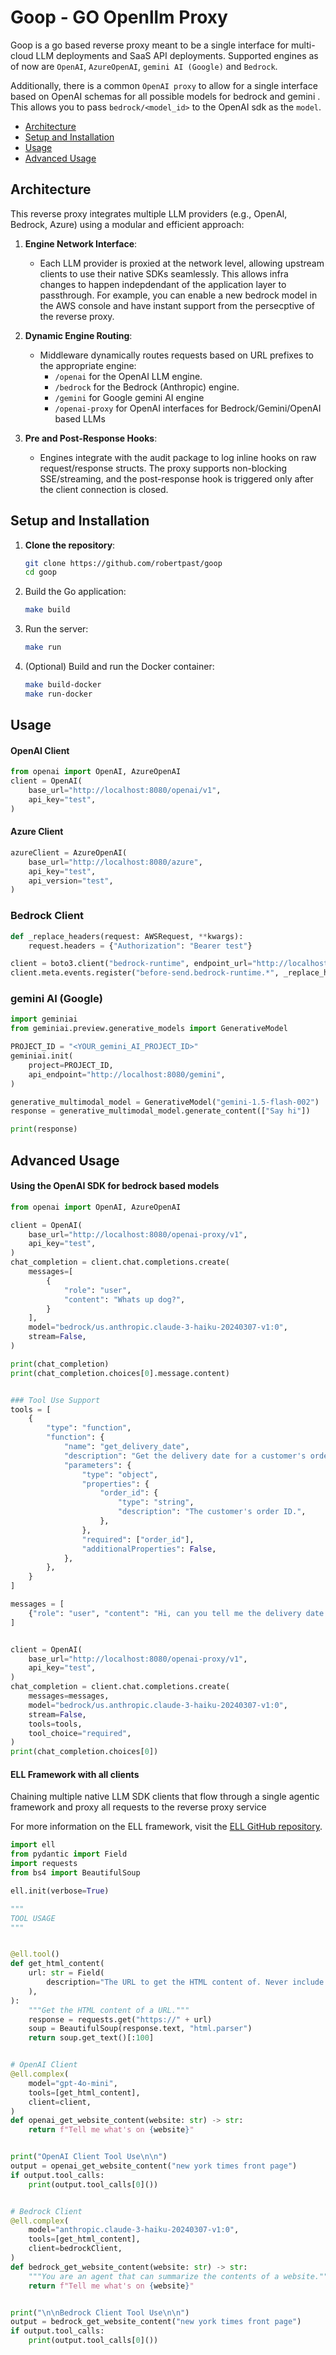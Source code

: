 # Goop - GO Openllm Proxy

Goop is a go based reverse proxy meant to be a single interface for multi-cloud LLM deployments and SaaS API deployments. Supported engines as of now are `OpenAI`, `AzureOpenAI`, `gemini AI (Google)` and `Bedrock`. 

Additionally, there is a common `OpenAI proxy` to allow for a single interface based on OpenAI schemas for all possible models for bedrock and gemini . This allows you to pass `bedrock/<model_id>` to the OpenAI sdk as the `model`. 

- [Architecture](#architecture)
- [Setup and Installation](#setup-and-installation)
- [Usage](#usage)
- [Advanced Usage](#advanced-usage)

## Architecture

This reverse proxy integrates multiple LLM providers (e.g., OpenAI, Bedrock, Azure) using a modular and efficient approach:

1. **Engine Network Interface**:
   - Each LLM provider is proxied at the network level, allowing upstream clients to use their native SDKs seamlessly. This allows infra changes to happen indepdendant of the application layer to passthrough. For example, you can enable a new bedrock model in the AWS console and have instant support from the persecptive of the reverse proxy. 

2. **Dynamic Engine Routing**:
   - Middleware dynamically routes requests based on URL prefixes to the appropriate engine:
     - `/openai` for the OpenAI LLM engine.
     - `/bedrock` for the Bedrock (Anthropic) engine.
     - `/gemini` for Google gemini AI engine
     - `/openai-proxy` for OpenAI interfaces for Bedrock/Gemini/OpenAI based LLMs

3. **Pre and Post-Response Hooks**:
   - Engines integrate with the audit package to log inline hooks on raw request/response structs. The proxy supports non-blocking SSE/streaming, and the post-response hook is triggered only after the client connection is closed.


## Setup and Installation

1. **Clone the repository**:
   ```bash
   git clone https://github.com/robertpast/goop
   cd goop
   ```

2. Build the Go application:
   ```bash
   make build
   ```

3. Run the server:
   ```bash
   make run
   ```

4. (Optional) Build and run the Docker container:
   ```bash
   make build-docker
   make run-docker
   ```

## Usage 

#### OpenAI Client

```python
from openai import OpenAI, AzureOpenAI
client = OpenAI(
    base_url="http://localhost:8080/openai/v1",
    api_key="test",
)
```

#### Azure Client
```python
azureClient = AzureOpenAI(
    base_url="http://localhost:8080/azure",
    api_key="test",
    api_version="test",
)
```

### Bedrock Client
```python
def _replace_headers(request: AWSRequest, **kwargs):
    request.headers = {"Authorization": "Bearer test"}

client = boto3.client("bedrock-runtime", endpoint_url="http://localhost:8080/bedrock")
client.meta.events.register("before-send.bedrock-runtime.*", _replace_headers)
```

### gemini AI (Google)
```python
import geminiai
from geminiai.preview.generative_models import GenerativeModel

PROJECT_ID = "<YOUR_gemini_AI_PROJECT_ID>"
geminiai.init(
    project=PROJECT_ID,
    api_endpoint="http://localhost:8080/gemini",
)

generative_multimodal_model = GenerativeModel("gemini-1.5-flash-002")
response = generative_multimodal_model.generate_content(["Say hi"])

print(response)
```

## Advanced Usage

#### Using the OpenAI SDK for bedrock based models

```python
from openai import OpenAI, AzureOpenAI

client = OpenAI(
    base_url="http://localhost:8080/openai-proxy/v1",
    api_key="test",
)
chat_completion = client.chat.completions.create(
    messages=[
        {
            "role": "user",
            "content": "Whats up dog?",
        }
    ],
    model="bedrock/us.anthropic.claude-3-haiku-20240307-v1:0",
    stream=False,
)

print(chat_completion)
print(chat_completion.choices[0].message.content)


### Tool Use Support
tools = [
    {
        "type": "function",
        "function": {
            "name": "get_delivery_date",
            "description": "Get the delivery date for a customer's order. Call this whenever you need to know the delivery date, for example when a customer asks 'Where is my package'",
            "parameters": {
                "type": "object",
                "properties": {
                    "order_id": {
                        "type": "string",
                        "description": "The customer's order ID.",
                    },
                },
                "required": ["order_id"],
                "additionalProperties": False,
            },
        },
    }
]

messages = [
    {"role": "user", "content": "Hi, can you tell me the delivery date for my order?"}
]


client = OpenAI(
    base_url="http://localhost:8080/openai-proxy/v1",
    api_key="test",
)
chat_completion = client.chat.completions.create(
    messages=messages,
    model="bedrock/us.anthropic.claude-3-haiku-20240307-v1:0",
    stream=False,
    tools=tools,
    tool_choice="required",
)
print(chat_completion.choices[0])
```



#### ELL Framework with all clients
Chaining multiple native LLM SDK clients that flow through a single agentic framework and proxy all requests to the reverse proxy service

For more information on the ELL framework, visit the [ELL GitHub repository](https://github.com/MadcowD/ell/).

```python
import ell
from pydantic import Field
import requests
from bs4 import BeautifulSoup

ell.init(verbose=True)

"""
TOOL USAGE
"""


@ell.tool()
def get_html_content(
    url: str = Field(
        description="The URL to get the HTML content of. Never include the protocol (like http:// or https://)"
    ),
):
    """Get the HTML content of a URL."""
    response = requests.get("https://" + url)
    soup = BeautifulSoup(response.text, "html.parser")
    return soup.get_text()[:100]


# OpenAI Client 
@ell.complex(
    model="gpt-4o-mini",
    tools=[get_html_content],
    client=client,
)
def openai_get_website_content(website: str) -> str:
    return f"Tell me what's on {website}"


print("OpenAI Client Tool Use\n\n")
output = openai_get_website_content("new york times front page")
if output.tool_calls:
    print(output.tool_calls[0]())


# Bedrock Client
@ell.complex(
    model="anthropic.claude-3-haiku-20240307-v1:0",
    tools=[get_html_content],
    client=bedrockClient,
)
def bedrock_get_website_content(website: str) -> str:
    """You are an agent that can summarize the contents of a website."""
    return f"Tell me what's on {website}"


print("\n\nBedrock Client Tool Use\n\n")
output = bedrock_get_website_content("new york times front page")
if output.tool_calls:
    print(output.tool_calls[0]())


```